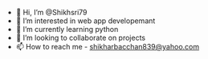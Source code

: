 - 👋 Hi, I’m @Shikhsri79
- 👀 I’m interested in web app developemant
- 🌱 I’m currently learning python 
- 💞️ I’m looking to collaborate on projects
- 📫 How to reach me - shikharbacchan839@yahoo.com

<!---
Shikhsri79/Shikhsri79 is a ✨ special ✨ repository because its `README.md` (this file) appears on your GitHub profile.
You can click the Preview link to take a look at your changes.
--->
